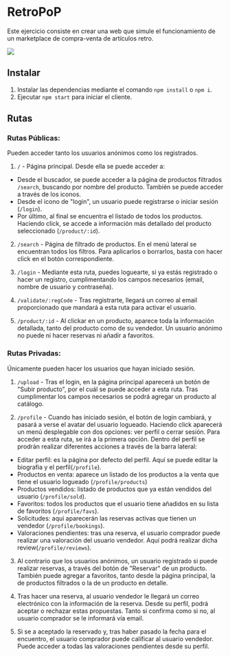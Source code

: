 # RetroPoP

Este ejercicio consiste en crear una web que simule el funcionamiento de un marketplace de compra-venta de artículos retro.

<p align="left">
  <img src="https://img.shields.io/badge/STATUS-EN%20DESAROLLO-green">
</p>

## Instalar

1. Instalar las dependencias mediante el comando `npm install` o `npm i`.
2. Ejecutar `npm start` para iniciar el cliente.

## Rutas

### Rutas Públicas:

Pueden acceder tanto los usuarios anónimos como los registrados.

1. `/` - Página principal. Desde ella se puede acceder a:

-   Desde el buscador, se puede acceder a la página de productos filtrados `/search`, buscando por nombre del producto. También se puede acceder a través de los iconos.
-   Desde el icono de "login", un usuario puede registrarse o iniciar sesión (`/login`).
-   Por último, al final se encuentra el listado de todos los productos. Haciendo click, se accede a información más detallado del producto seleccionado (`/product/:id`).

2. `/search` - Página de filtrado de productos. En el menú lateral se encuentran todos los filtros. Para aplicarlos o borrarlos, basta con hacer click en el botón correspondiente.

3. `/login` - Mediante esta ruta, puedes loguearte, si ya estás registrado o hacer un registro, cumplimentando los campos necesarios (email, nombre de usuario y contraseña).

4. `/validate/:regCode` - Tras registrarte, llegará un correo al email proporcionado que mandará a esta ruta para activar el usuario.

5. `/product/:id` - Al clickar en un producto, aparece toda la información detallada, tanto del producto como de su vendedor. Un usuario anónimo no puede ni hacer reservas ni añadir a favoritos.

### Rutas Privadas:

Únicamente pueden hacer los usuarios que hayan iniciado sesión.

1. `/upload` - Tras el login, en la página principal aparecerá un botón de "Subir producto", por el cuál se puede acceder a esta ruta. Tras cumplimentar los campos necesarios se podrá agregar un producto al catálogo.

2. `/profile` - Cuando has iniciado sesión, el botón de login cambiará, y pasará a verse el avatar del usuario logueado. Haciendo click aparecerá un menú desplegable con dos opciones: ver perfil o cerrar sesión. Para acceder a esta ruta, se irá a la primera opción. Dentro del perfil se prodrán realizar diferentes acciones a través de la barra lateral:

-   Editar perfil: es la página por defecto del perfil. Aquí se puede editar la biografia y el perfil(`/profile`).
-   Productos en venta: aparece un listado de los productos a la venta que tiene el usuario logueado (`/profile/products`)
-   Productos vendidos: listado de productos que ya están vendidos del usuario (`/profile/sold`).
-   Favoritos: todos los productos que el usuario tiene añadidos en su lista de favoritos (`/profile/favs`).
-   Solicitudes: aquí aparecerán las reservas activas que tienen un vendedor (`/profile/bookings`).
-   Valoraciones pendientes: tras una reserva, el usuario comprador puede realizar una valoración del usuario vendedor. Aquí podrá realizar dicha review(`/profile/reviews`).

3. Al contrario que los usuarios anónimos, un usuario registrado si puede realizar reservas, a través del botón de "Reservar" de un producto. También puede agregar a favoritos, tanto desde la página principal, la de productos filtrados o la de un producto en detalle.

4. Tras hacer una reserva, al usuario vendedor le llegará un correo electrónico con la información de la reserva. Desde su perfil, podrá aceptar o rechazar estas propuestas. Tanto si confirma como si no, al usuario comprador se le informará vía email.

5. Si se a aceptado la reservado y, tras haber pasado la fecha para el encuentro, el usuario comprador puede calificar al usuario vendedor. Puede acceder a todas las valoraciones pendientes desde su perfil.
